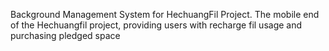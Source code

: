 Background Management System for HechuangFil Project.
The mobile end of the Hechuangfil project, providing users with recharge fil usage and purchasing pledged space